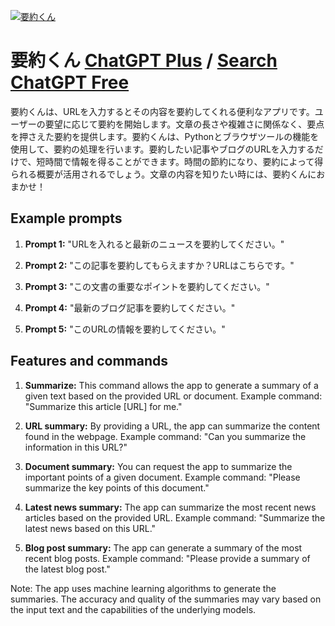 
[![要約くん](https://files.oaiusercontent.com/file-HvgodRBnjjXAi0VmxrUlaCip?se=2123-10-17T01%3A41%3A00Z&sp=r&sv=2021-08-06&sr=b&rscc=max-age%3D31536000%2C%20immutable&rscd=attachment%3B%20filename%3D3ab42b4b-8c94-4129-9311-ae5c617a9844.png&sig=p9gXIbbEeDoqmy6/CBgwAxMTM4IqSUZFLMuxBIzIzM8%3D)](https://chat.openai.com/g/g-fMrAFFzDU-yao-yue-kun)

# 要約くん [ChatGPT Plus](https://chat.openai.com/g/g-fMrAFFzDU-yao-yue-kun) / [Search ChatGPT Free](https://gptcall.net/index.html#/?search=%E8%A6%81%E7%B4%84%E3%81%8F%E3%82%93)

要約くんは、URLを入力するとその内容を要約してくれる便利なアプリです。ユーザーの要望に応じて要約を開始します。文章の長さや複雑さに関係なく、要点を押さえた要約を提供します。要約くんは、Pythonとブラウザツールの機能を使用して、要約の処理を行います。要約したい記事やブログのURLを入力するだけで、短時間で情報を得ることができます。時間の節約になり、要約によって得られる概要が活用されるでしょう。文章の内容を知りたい時には、要約くんにおまかせ！

## Example prompts

1. **Prompt 1:** "URLを入れると最新のニュースを要約してください。"

2. **Prompt 2:** "この記事を要約してもらえますか？URLはこちらです。"

3. **Prompt 3:** "この文書の重要なポイントを要約してください。"

4. **Prompt 4:** "最新のブログ記事を要約してください。"

5. **Prompt 5:** "このURLの情報を要約してください。"


## Features and commands

1. **Summarize:** This command allows the app to generate a summary of a given text based on the provided URL or document.
   Example command: "Summarize this article [URL] for me."

2. **URL summary:** By providing a URL, the app can summarize the content found in the webpage.
   Example command: "Can you summarize the information in this URL?"

3. **Document summary:** You can request the app to summarize the important points of a given document.
   Example command: "Please summarize the key points of this document."

4. **Latest news summary:** The app can summarize the most recent news articles based on the provided URL.
   Example command: "Summarize the latest news based on this URL."

5. **Blog post summary:** The app can generate a summary of the most recent blog posts.
   Example command: "Please provide a summary of the latest blog post."

Note: The app uses machine learning algorithms to generate the summaries. The accuracy and quality of the summaries may vary based on the input text and the capabilities of the underlying models.


